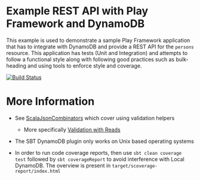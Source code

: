 Example REST API with Play Framework and DynamoDB
================================================

This example is used to demonstrate a sample Play Framework application 
that has to integrate with DynamoDB and provide a REST API for the 
`persons` resource. This application has tests (Unit and Integration) 
and attempts to follow a functional style along with following good 
practices such as bulk-heading and using tools to enforce style and 
coverage.

[![Build Status](https://travis-ci.org/calvinlfer/Play-Framework-example.svg?branch=master)](https://travis-ci.org/calvinlfer/Play-Framework-example)

More Information
================

- See [ScalaJsonCombinators](https://www.playframework.com/documentation/2.5.x/ScalaJsonCombinators) which cover using validation helpers
  - More specifically [Validation with Reads](https://www.playframework.com/documentation/2.5.x/ScalaJsonCombinators#Validation-with-Reads)

- The SBT DynamoDB plugin only works on Unix based operating systems

- In order to run code coverage reports, then use `sbt clean coverage test` 
followed by `sbt coverageReport` to avoid interference with Local DynamoDB. 
The overview is present in `target/scoverage-report/index.html`
